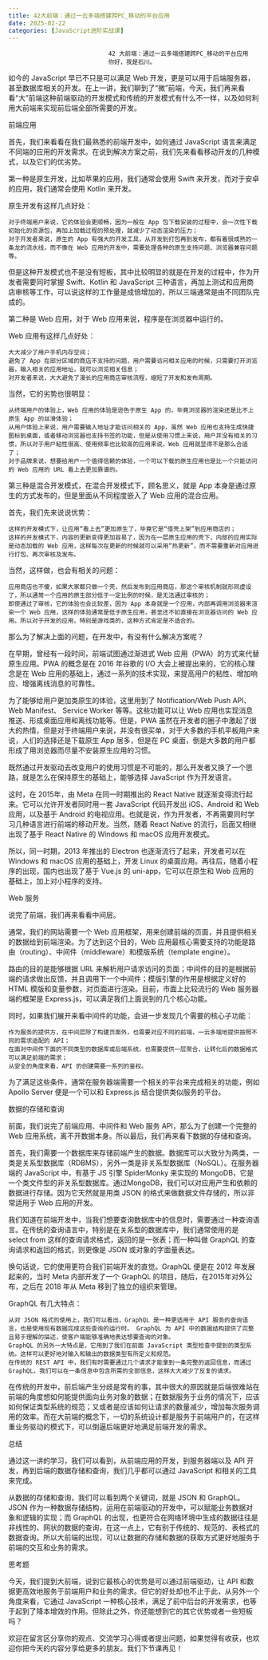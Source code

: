 ```yaml
---
title: 42大前端：通过一云多端搭建跨PC_移动的平台应用
date: 2025-02-22
categories: [JavaScript进阶实战课]
---
```

```text
                            42 大前端：通过一云多端搭建跨PC_移动的平台应用
                            你好，我是石川。
```

如今的 JavaScript 早已不只是可以满足 Web 开发，更是可以用于后端服务器，甚至数据库相关的开发。在上一讲，我们聊到了“微”前端，今天，我们再来看看“大”前端这种前端驱动的开发模式和传统的开发模式有什么不一样，以及如何利用大前端来实现前后端全部所需要的开发。



前端应用

首先，我们来看看在我们最熟悉的前端开发中，如何通过 JavaScript 语言来满足不同端的应用的开发需求。在说到解决方案之前，我们先来看看移动开发的几种模式，以及它们的优劣势。

第一种是原生开发，比如苹果的应用，我们通常会使用 Swift 来开发，而对于安卓的应用，我们通常会使用 Kotlin 来开发。

原生开发有这样几点好处：


```text
对于终端用户来说，它的体验会更顺畅，因为一般在 App 包下载安装的过程中，会一次性下载初始化的资源包，再加上加载过程的预处理，就减少了动态渲染的压力；
对于开发者来说，原生的 App 有强大的开发工具，从开发到打包再到发布，都有着很成熟的一条龙的流水线，而不像在 Web 应用的开发中，需要处理各种的原生支持问题、浏览器兼容问题等。
```


但是这种开发模式也不是没有短板，其中比较明显的就是在开发的过程中，作为开发者需要同时掌握 Swift、Kotlin 和 JavaScript 三种语言，再加上测试和应用商店审核等工作，可以说这样的工作量是成倍增加的，所以三端通常是由不同团队完成的。

第二种是 Web 应用，对于 Web 应用来说，程序是在浏览器中运行的。

Web 应用有这样几点好处：


```text
大大减少了用户手机内存空间；
避免了 App 在部分区域的商店不支持的问题，用户需要访问相关应用的时候，只需要打开浏览器，输入相关的应用地址，就可以浏览相关信息；
对开发者来说，大大避免了漫长的应用商店审核流程，缩短了开发和发布周期。
```


当然，它的劣势也很明显：


```text
从终端用户的体验上，Web 应用的体验是逊色于原生 App 的，毕竟浏览器的渲染还是比不上原生 App 的丝滑体验；
从用户体验上来说，用户需要输入地址才能访问相关的 App，虽然 Web 应用也支持生成快捷图标到桌面，或者移动浏览器也支持书签的功能，但是从使用习惯上来说，用户并没有相关的习惯，所以对于用户粘性很高、使用频率也比较高的应用来说，Web 应用就显得不是那么合适了；
对于品牌来说，想要给用户一个值得信赖的体验，一个可以下载的原生应用也是比一个只能访问的 Web 应用的 URL 看上去更加靠谱的。
```


第三种是混合开发模式，在混合开发模式下，顾名思义，就是 App 本身是通过原生的方式发布的，但是里面从不同程度嵌入了 Web 应用的混合应用。

首先，我们先来说说优势：


```text
这样的开发模式下，让应用“看上去”更加原生了，毕竟它是“借壳上架”到应用商店的；
这样的开发模式下，内容的更新变得更加容易了，因为在一层原生应用的壳下，内部的应用实际是动态加载的 Web 应用，这样每次在更新的时候就可以采用“热更新”，而不需要重新对应用进行打包、再次审核及发布。
```


当然，这样做，也会有相关的问题：


```text
应用商店也不傻，如果大家都只做一个壳，然后发布到应用商店，那这个审核机制就形同虚设了，所以通常一个应用的原生部分低于一定比例的时候，是无法通过审核的；
即使通过了审核，它的体验也会比较差，因为 App 本身就是一个应用，内部再调用浏览器来渲染一个 Web 应用，这样的体验通常是低于原生应用，甚至还不如直接在浏览器访问的 Web 应用。所以对于开发的应用，特别是游戏类的，这种方式肯定是不适合的。
```


那么为了解决上面的问题，在开发中，有没有什么解决方案呢？

在早期，曾经有一段时间，前端试图通过渐进式 Web 应用（PWA）的方式来代替原生应用。PWA 的概念是在 2016 年谷歌的 I/O 大会上被提出来的，它的核心理念是在 Web 应用的基础上，通过一系列的技术实现，来提高用户的粘性、增加响应、增强离线消息的可靠性。

为了能够给用户更加类原生的体验，这里用到了 Notification/Web Push API、Web Manifest、 Service Worker 等等。这些功能可以让 Web 应用也实现消息推送、形成桌面应用和离线功能等。但是，PWA 虽然在开发者的圈子中激起了很大的热情，但是对于终端用户来说，并没有很买单，对于大多数的手机平板用户来说，人们的选择还是下载原生 App 居多，但是在 PC 桌面，倒是大多数的用户都形成了用浏览器而尽量不安装原生应用的习惯。

既然通过开发驱动去改变用户的使用习惯是不可能的，那么开发者又换了一个思路，就是怎么在保持原生的基础上，能够选择 JavaScript 作为开发语言。

这时，在 2015年，由 Meta 在同一时期推出的 React Native 就逐渐变得流行起来。它可以允许开发者同时用一套 JavaScript 代码开发出 iOS、Android 和 Web 应用，以及基于 Android 的电视应用。也就是说，作为开发者，不再需要同时学习几种语言进行前端的移动开发。当然，随着 React Native 的流行，后面又相继出现了基于 React Native 的 Windows 和 macOS 应用开发模式。

所以，同一时期，2013 年推出的 Electron 也逐渐流行了起来，开发者可以在 Windows 和 macOS 应用的基础上，开发 Linux 的桌面应用。再往后，随着小程序的出现，国内也出现了基于 Vue.js 的 uni-app，它可以在原生和 Web 应用的基础上，加上对小程序的支持。

Web 服务

说完了前端，我们再来看看中间层。

通常，我们的网站需要一个 Web 应用框架，用来创建前端的页面，并且提供相关的数据给到前端渲染。为了达到这个目的，Web 应用最核心需要支持的功能是路由（routing）、中间件（middleware）和模版系统（template engine）。

路由的目的是能够根据 URL 来解析用户请求访问的页面；中间件的目的是根据前端的请求做出反馈，并且调用下一个中间件；模版引擎的作用是根据定义好的 HTML 模版和变量参数，对页面进行渲染。目前，市面上比较流行的 Web 服务器端的框架是 Express.js，可以满足我们上面说到的几个核心功能。

同时，如果我们展开来看中间件的功能，会进一步发现几个需要的核心子功能：


```text
作为服务的提供方，在中间层除了构建页面外，也需要对应不同的前端，一云多端地提供按照不同的需求适配的 API；
在面对中间件下面的不同类型的数据库或后端系统，也需要提供一层聚合，让转化后的数据格式可以满足前端的需求；
从安全的角度来看，API 的创建需要一系列的鉴权。
```


为了满足这些条件，通常在服务器端需要一个相关的平台来完成相关的功能，例如 Apollo Server 便是一个可以和 Express.js 结合提供类似服务的平台。

数据的存储和查询

前面，我们说完了前端应用、中间件和 Web 服务 API，那么为了创建一个完整的 Web 应用系统，离不开数据本身。所以最后，我们再来看下数据的存储和查询。

首先，我们需要一个数据库来存储前端产生的数据。数据库可以大致分为两类，一类是关系型数据库（RDBMS），另外一类是非关系型数据库（NoSQL）。在服务器端的 JavaScript 中，有基于 JS 引擎 SpiderMonky 来实现的 MongoDB，它是一个类文件型的非关系型数据库。通过MongoDB，我们可以对应用产生和依赖的数据进行存储。因为它天然就是用类 JSON 的格式来做数据文件存储的，所以非常适用于 Web 应用的开发。

我们知道在前端开发中，当我们想要查询数据库中的信息时，需要通过一种查询语言。在传统的查询语言中，特别是在关系型的数据库中，我们通常使用的是 select from 这样的查询请求格式，返回的是一张表；而一种叫做 GraphQL 的查询请求和返回的格式，则更像是 JSON 或对象的字面量表达。

换句话说，它的使用更符合我们前端开发的直觉。GraphQL 便是在 2012 年发展起来的，当时 Meta 内部开发了一个 GraphQL 的项目，随后，在2015年对外公布，之后在 2018 年从 Meta 移到了独立的组织来管理。

GraphQL 有几大特点：


```text
从对 JSON 格式的使用上，我们可以看出，GraphQL 是一种更适用于 API 服务的查询语言，也是使用现有数据完成这些查询的运行时。 GraphQL 为 API 中的数据结构提供了完整且易于理解的描述，使客户端能够准确地表达想要查询的对象。
GraphQL 的另外一大特点是，它用到了我们在前面 JavaScript 类型检查中提到的类型系统。这样可以更好地对输入和输出的数据类型有所定义和规范。
在传统的 REST API 中，我们有时需要通过几个请求才能拿到一条完整的返回信息，而通过 GraphQL，我们可以在一条信息中包含所需的全部信息，这样大大减少了反复的请求。
```


在传统的开发中，前后端产生分歧是常有的事，其中很大的原因就是后端很难站在前端的角度想如何能提供面向业务对象的数据；在数据服务于业务的情况下，应该如何保证类型系统的规范；又或者是应该如何让请求的数量减少，增加每次服务调用的效率。而在大前端的概念下，一切的系统设计都是服务于前端用户的，在这样重业务驱动的模式下，可以倒逼后端更好地满足前端开发的需求。

总结

通过这一讲的学习，我们可以看到，从前端应用的开发，到服务器端以及 API 开发，再到后端的数据存储和查询，我们几乎都可以通过 JavaScript 和相关的工具来完成。

从数据的存储和查询，我们可以看到两个关键词，就是 JSON 和 GraphQL。JSON 作为一种数据存储结构，运用在前端驱动的开发中，可以赋能业务数据对象和逻辑的实现；而 GraphQL 的出现，也更符合在网络环境中生成的数据往往是非线性的、网状的数据的查询，在这一点上，它有别于传统的、规范的、表格式的数据查询。所以大前端的出现，可以让数据的存储和数据的获取方式更好地服务于前端的交互和业务的需求。

思考题

今天，我们提到大前端，说到它最核心的优势是可以通过前端驱动，让 API 和数据更高效地服务于前端用户和业务的需求。但它的好处却也不止于此，从另外一个角度来看，它通过 JavaScript 一种核心技术，满足了前中后台的开发需求，也等于起到了降本增效的作用。但除此之外，你还能想到它的其它优势或者一些短板吗？

欢迎在留言区分享你的观点、交流学习心得或者提出问题，如果觉得有收获，也欢迎你把今天的内容分享给更多的朋友。我们下节课再见！

                        
                        
                            